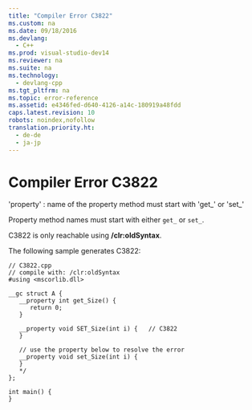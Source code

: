 ```yaml
---
title: "Compiler Error C3822"
ms.custom: na
ms.date: 09/18/2016
ms.devlang: 
  - C++
ms.prod: visual-studio-dev14
ms.reviewer: na
ms.suite: na
ms.technology: 
  - devlang-cpp
ms.tgt_pltfrm: na
ms.topic: error-reference
ms.assetid: e4346fed-d640-4126-a14c-180919a48fdd
caps.latest.revision: 10
robots: noindex,nofollow
translation.priority.ht: 
  - de-de
  - ja-jp
---
```

# Compiler Error C3822
'property' : name of the property method must start with 'get_' or 'set_'  
  
 Property method names must start with either `get_` or `set_`.  
  
 C3822 is only reachable using **/clr:oldSyntax**.  
  
 The following sample generates C3822:  
  
```  
// C3822.cpp  
// compile with: /clr:oldSyntax  
#using <mscorlib.dll>  
  
__gc struct A {  
   __property int get_Size() {  
      return 0;  
   }  
  
   __property void SET_Size(int i) {   // C3822  
   }  
  
   // use the property below to resolve the error  
   __property void set_Size(int i) {  
   }  
   */  
};  
  
int main() {  
}  
```